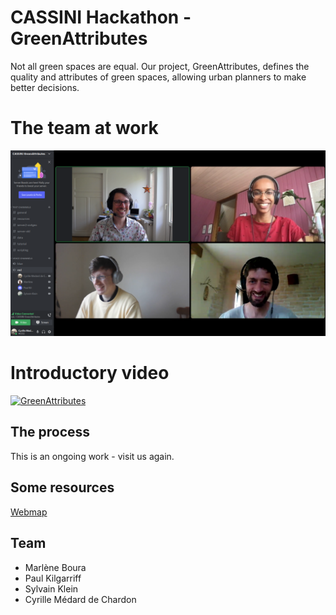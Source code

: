 # CASSINI Hackathon - GreenAttributes

Not all green spaces are equal. Our project, GreenAttributes, defines the quality and attributes of green spaces, allowing urban planners to make better decisions.

# The team at work

![Picture of the four team members at work](team_at_work.png)

# Introductory video
[![GreenAttributes](https://img.youtube.com/vi/XrKeWp6NMkE/0.jpg)](https://www.youtube.com/watch?v=XrKeWp6NMkE)

## The process

This is an ongoing work - visit us again.

## Some resources

[Webmap](https://serialc.github.io/cassini_hackathon/green_attributes_project/web/)

## Team

- Marlène Boura
- Paul Kilgarriff
- Sylvain Klein
- Cyrille Médard de Chardon
